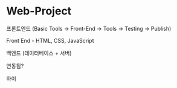 # Web-Project

프론트엔드 (Basic Tools -> Front-End -> Tools -> Testing -> Publish)

Front End - HTML, CSS, JavaScript

백엔드 (데이터베이스 + 서버)

연동됨?

하이

